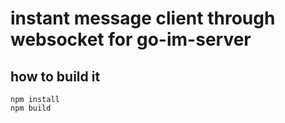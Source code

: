 # instant message client through websocket for go-im-server
## how to build it
```
npm install
npm build
```

